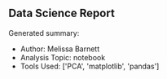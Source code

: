 ## Data Science Report

Generated summary:

- Author: Melissa Barnett
- Analysis Topic: notebook
- Tools Used: ['PCA', 'matplotlib', 'pandas']
